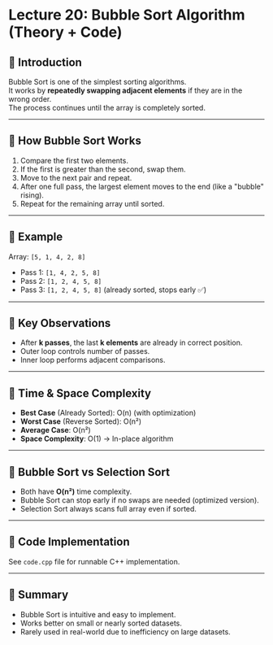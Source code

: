 # Lecture 20: Bubble Sort Algorithm (Theory + Code)

## 🔹 Introduction
Bubble Sort is one of the simplest sorting algorithms.  
It works by **repeatedly swapping adjacent elements** if they are in the wrong order.  
The process continues until the array is completely sorted.

---

## 🔹 How Bubble Sort Works
1. Compare the first two elements.  
2. If the first is greater than the second, swap them.  
3. Move to the next pair and repeat.  
4. After one full pass, the largest element moves to the end (like a "bubble" rising).  
5. Repeat for the remaining array until sorted.  

---

## 🔹 Example
Array: `[5, 1, 4, 2, 8]`

- Pass 1: `[1, 4, 2, 5, 8]`  
- Pass 2: `[1, 2, 4, 5, 8]`  
- Pass 3: `[1, 2, 4, 5, 8]` (already sorted, stops early ✅)

---

## 🔹 Key Observations
- After **k passes**, the last **k elements** are already in correct position.  
- Outer loop controls number of passes.  
- Inner loop performs adjacent comparisons.

---

## 🔹 Time & Space Complexity
- **Best Case** (Already Sorted): O(n) (with optimization)  
- **Worst Case** (Reverse Sorted): O(n²)  
- **Average Case**: O(n²)  
- **Space Complexity**: O(1) → In-place algorithm  

---

## 🔹 Bubble Sort vs Selection Sort
- Both have **O(n²)** time complexity.  
- Bubble Sort can stop early if no swaps are needed (optimized version).  
- Selection Sort always scans full array even if sorted.

---

## 🔹 Code Implementation
See `code.cpp` file for runnable C++ implementation.

---

## 🔹 Summary
- Bubble Sort is intuitive and easy to implement.  
- Works better on small or nearly sorted datasets.  
- Rarely used in real-world due to inefficiency on large datasets.  
